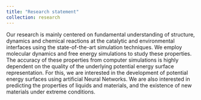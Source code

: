 ```yaml
---
title: "Research statement"
collection: research
---
```


Our research is mainly centered on fundamental understanding of structure,
dynamics and chemical reactions at the catalytic and environmental interfaces
using the state-of-the-art simulation techniques. We employ molecular dynamics
and free energy simulations to study these properties. The accuracy of these
properties from computer simulations is highly dependent on the quality of the
underlying potential energy surface representation. For this, we are
interested in the development of potential energy surfaces using artificial
Neural Networks. We are also interested in predicting the properties of liquids
and materials, and the existence of new materials under extreme conditions. 

